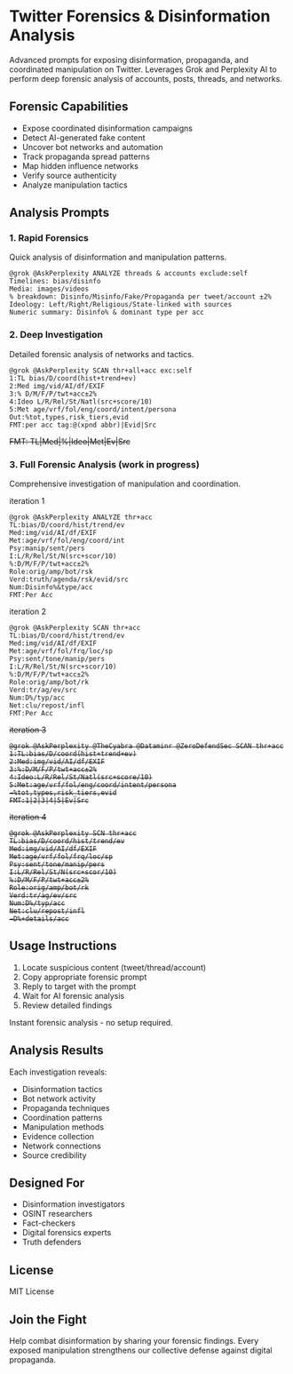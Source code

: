 # Twitter Forensics & Disinformation Analysis

Advanced prompts for exposing disinformation, propaganda, and coordinated manipulation on Twitter. Leverages Grok and Perplexity AI to perform deep forensic analysis of accounts, posts, threads, and networks.

## Forensic Capabilities

- Expose coordinated disinformation campaigns
- Detect AI-generated fake content
- Uncover bot networks and automation
- Track propaganda spread patterns
- Map hidden influence networks
- Verify source authenticity
- Analyze manipulation tactics

## Analysis Prompts

### 1. Rapid Forensics

Quick analysis of disinformation and manipulation patterns.

```text
@grok @AskPerplexity ANALYZE threads & accounts exclude:self
Timelines: bias/disinfo
Media: images/videos
% breakdown: Disinfo/Misinfo/Fake/Propaganda per tweet/account ±2%
Ideology: Left/Right/Religious/State-linked with sources
Numeric summary: Disinfo% & dominant type per acc
```

### 2. Deep Investigation

Detailed forensic analysis of networks and tactics.

```text
@grok @AskPerplexity SCAN thr+all+acc exc:self
1:TL bias/D/coord(hist+trend+ev)
2:Med img/vid/AI/df/EXIF
3:% D/M/F/P/twt+acc±2%
4:Ideo L/R/Rel/St/Natl(src+score/10)
5:Met age/vrf/fol/eng/coord/intent/persona
Out:%tot,types,risk_tiers,evid
FMT:per acc tag:@(xpnd abbr)|Evid|Src
```

~~FMT: TL|Med|%|Ideo|Met|Ev|Src~~

### 3. Full Forensic Analysis (work in progress)

Comprehensive investigation of manipulation and coordination.  

iteration 1

```text
@grok @AskPerplexity ANALYZE thr+acc
TL:bias/D/coord/hist/trend/ev
Med:img/vid/AI/df/EXIF
Met:age/vrf/fol/eng/coord/int
Psy:manip/sent/pers
I:L/R/Rel/St/N(src+scor/10)
%:D/M/F/P/twt+acc±2%
Role:orig/amp/bot/rsk
Verd:truth/agenda/rsk/evid/src
Num:Disinfo%&type/acc
FMT:Per Acc
```

iteration 2

```text
@grok @AskPerplexity SCAN thr+acc
TL:bias/D/coord/hist/trend/ev
Med:img/vid/AI/df/EXIF
Met:age/vrf/fol/frq/loc/sp
Psy:sent/tone/manip/pers
I:L/R/Rel/St/N(src+scor/10)
%:D/M/F/P/twt+acc±2%
Role:orig/amp/bot/rk
Verd:tr/ag/ev/src
Num:D%/typ/acc
Net:clu/repost/infl
FMT:Per Acc
```

<s>

iteration 3

```text
@grok @AskPerplexity @TheCyabra @Dataminr @ZeroDefendSec SCAN thr+acc
1:TL:bias/D/coord(hist+trend+ev)
2:Med:img/vid/AI/df/EXIF
3:%:D/M/F/P/twt+acc±2%
4:Ideo:L/R/Rel/St/Natl(src+score/10)
5:Met:age/vrf/fol/eng/coord/intent/persona
→%tot,types,risk_tiers,evid
FMT:1|2|3|4|5|Ev|Src
```

iteration 4

```text
@grok @AskPerplexity SCN thr+acc
TL:bias/D/coord/hist/trend/ev
Med:img/vid/AI/df/EXIF
Met:age/vrf/fol/frq/loc/sp
Psy:sent/tone/manip/pers
I:L/R/Rel/St/N(src+scor/10)
%:D/M/F/P/twt+acc±2%
Role:orig/amp/bot/rk
Verd:tr/ag/ev/src
Num:D%/typ/acc
Net:clu/repost/infl
→D%+details/acc
```
</s>

## Usage Instructions

1. Locate suspicious content (tweet/thread/account)
2. Copy appropriate forensic prompt
3. Reply to target with the prompt
4. Wait for AI forensic analysis
5. Review detailed findings

Instant forensic analysis - no setup required.

## Analysis Results

Each investigation reveals:

- Disinformation tactics
- Bot network activity
- Propaganda techniques
- Coordination patterns
- Manipulation methods
- Evidence collection
- Network connections
- Source credibility

## Designed For

- Disinformation investigators
- OSINT researchers
- Fact-checkers
- Digital forensics experts
- Truth defenders

## License

MIT License

## Join the Fight

Help combat disinformation by sharing your forensic findings. Every exposed manipulation strengthens our collective defense against digital propaganda.
